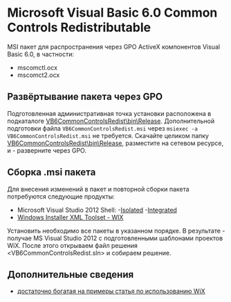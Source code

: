 ﻿Microsoft Visual Basic 6.0 Common Controls Redistributable
==========================================================

MSI пакет для распространения через GPO ActiveX компонентов Visual Basic 6.0, в частности:

- mscomctl.ocx
- mscomct2.ocx

Развёртывание пакета через GPO
------------------------------

Подготовленная административная точка установки расположена в подкаталоге [VB6CommonControlsRedist\bin\Release](..\..\VB6CommonControlsRedist\bin\Release).
Дополнительной подготовки файла `VB6CommonControlsRedist.msi` через `msiexec -a VB6CommonControlsRedist.msi` не требуется.
Скачайте целиком папку [VB6CommonControlsRedist\bin\Release](..\..\VB6CommonControlsRedist\bin\Release), разместите на сетевом ресурсе, и - разверните через GPO.

Сборка .msi пакета
------------------

Для внесения изменений в пакет и повторной сборки пакета потребуются следующие продукты:

- Microsoft Visual Studio 2012 Shell:
	-[Isolated](http://www.microsoft.com/ru-ru/download/details.aspx?id=30670)
	-[Integrated](http://www.microsoft.com/ru-ru/download/details.aspx?id=30663)
- [Windows Installer XML Toolset - WIX](http://wixtoolset.org/)

Установить необходимо все пакеты в указанном порядке. В результате - получае MS Visual Studio 2012 с подготовленными
шаблонами проектов WiX. После этого открываем файл решения <VB6CommonControlsRedist.sln> и собираем решение.

Дополнительные сведения
-----------------------

- [достаточно богатая на примеры статья по использованию WiX](http://habrahabr.ru/post/68616/)
